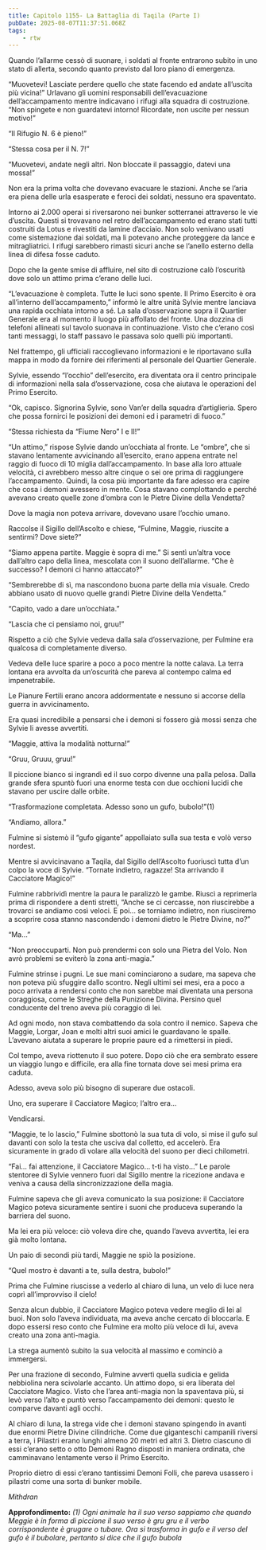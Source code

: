 ```yaml
---
title: Capitolo 1155- La Battaglia di Taqila (Parte I)
pubDate: 2025-08-07T11:37:51.068Z
tags:
    - rtw
---
```













Quando l’allarme cessò di suonare, i soldati al fronte entrarono subito in uno stato di allerta, secondo quanto previsto dal loro piano di emergenza.






“Muovetevi! Lasciate perdere quello che state facendo ed andate all’uscita più vicina!” Urlavano gli uomini responsabili dell’evacuazione dell’accampamento mentre indicavano i rifugi alla squadra di costruzione. “Non spingete e non guardatevi intorno! Ricordate, non uscite per nessun motivo!”






“Il Rifugio N. 6 è pieno!”






“Stessa cosa per il N. 7!”






“Muovetevi, andate negli altri. Non bloccate il passaggio, datevi una mossa!”






Non era la prima volta che dovevano evacuare le stazioni. Anche se l’aria era piena delle urla esasperate e feroci dei soldati, nessuno era spaventato.






Intorno ai 2.000 operai si riversarono nei bunker sotterranei attraverso le vie d’uscita. Questi si trovavano nel retro dell’accampamento ed erano stati tutti costruiti da Lotus e rivestiti da lamine d’acciaio. Non solo venivano usati come sistemazione dai soldati, ma li potevano anche proteggere da lance e mitragliatrici. I rifugi sarebbero rimasti sicuri anche se l’anello esterno della linea di difesa fosse caduto.






Dopo che la gente smise di affluire, nel sito di costruzione calò l’oscurità dove solo un attimo prima c’erano delle luci.






“L’evacuazione è completa. Tutte le luci sono spente. Il Primo Esercito è ora all’interno dell’accampamento,” informò le altre unità Sylvie mentre lanciava una rapida occhiata intorno a sé. La sala d’osservazione sopra il Quartier Generale era al momento il luogo più affollato del fronte. Una dozzina di telefoni allineati sul tavolo suonava in continuazione. Visto che c’erano così tanti messaggi, lo staff passavo le passava solo quelli più importanti.






Nel frattempo, gli ufficiali raccoglievano informazioni e le riportavano sulla mappa in modo da fornire dei riferimenti al personale del Quartier Generale.






Sylvie, essendo “l’occhio” dell’esercito, era diventata ora il centro principale di informazioni nella sala d’osservazione, cosa che aiutava le operazioni del Primo Esercito.






“Ok, capisco. Signorina Sylvie, sono Van’er della squadra d’artiglieria. Spero che possa fornirci le posizioni dei demoni ed i parametri di fuoco.”






“Stessa richiesta da “Fiume Nero” I e II!”






“Un attimo,” rispose Sylvie dando un’occhiata al fronte. Le “ombre”, che si stavano lentamente avvicinando all’esercito, erano appena entrate nel raggio di fuoco di 10 miglia dall’accampamento. In base alla loro attuale velocità, ci avrebbero messo altre cinque o sei ore prima di raggiungere l’accampamento. Quindi, la cosa più importante da fare adesso era capire che cosa i demoni avessero in mente. Cosa stavano complottando e perché avevano creato quelle zone d’ombra con le Pietre Divine della Vendetta?






Dove la magia non poteva arrivare, dovevano usare l’occhio umano.






Raccolse il Sigillo dell’Ascolto e chiese, “Fulmine, Maggie, riuscite a sentirmi? Dove siete?”






“Siamo appena partite. Maggie è sopra di me.” Si sentì un’altra voce dall’altro capo della linea, mescolata con il suono dell’allarme. “Che è successo? I demoni ci hanno attaccato?”






“Sembrerebbe di sì, ma nascondono buona parte della mia visuale. Credo abbiano usato di nuovo quelle grandi Pietre Divine della Vendetta.”






“Capito, vado a dare un’occhiata.”






“Lascia che ci pensiamo noi, gruu!”






Rispetto a ciò che Sylvie vedeva dalla sala d’osservazione, per Fulmine era qualcosa di completamente diverso.






Vedeva delle luce sparire a poco a poco mentre la notte calava. La terra lontana era avvolta da un’oscurità che pareva al contempo calma ed impenetrabile.






Le Pianure Fertili erano ancora addormentate e nessuno si accorse della guerra in avvicinamento.






Era quasi incredibile a pensarsi che i demoni si fossero già mossi senza che Sylvie li avesse avvertiti.






“Maggie, attiva la modalità notturna!”






“Gruu, Gruuu, gruu!”






Il piccione bianco si ingrandì ed il suo corpo divenne una palla pelosa. Dalla grande sfera spuntò fuori una enorme testa con due occhioni lucidi che stavano per uscire dalle orbite.






“Trasformazione completata. Adesso sono un gufo, bubolo!”(1)






“Andiamo, allora.”






Fulmine si sistemò il “gufo gigante” appollaiato sulla sua testa e volò verso nordest.






Mentre si avvicinavano a Taqila, dal Sigillo dell’Ascolto fuoriuscì tutta d’un colpo la voce di Sylvie. “Tornate indietro, ragazze! Sta arrivando il Cacciatore Magico!”






Fulmine rabbrividì mentre la paura le paralizzò le gambe. Riuscì a reprimerla prima di rispondere a denti stretti, “Anche se ci cercasse, non riuscirebbe a trovarci se andiamo così veloci. E poi… se torniamo indietro, non riusciremo a scoprire cosa stanno nascondendo i demoni dietro le Pietre Divine, no?”






“Ma…”






“Non preoccuparti. Non può prendermi con solo una Pietra del Volo. Non avrò problemi se eviterò la zona anti-magia.”






Fulmine strinse i pugni. Le sue mani cominciarono a sudare, ma sapeva che non poteva più sfuggire dallo scontro. Negli ultimi sei mesi, era a poco a poco arrivata a rendersi conto che non sarebbe mai diventata una persona coraggiosa, come le Streghe della Punizione Divina. Persino quel conducente del treno aveva più coraggio di lei.






Ad ogni modo, non stava combattendo da sola contro il nemico. Sapeva che Maggie, Lorgar, Joan e molti altri suoi amici le guardavano le spalle. L’avevano aiutata a superare le proprie paure ed a rimettersi in piedi.






Col tempo, aveva riottenuto il suo potere. Dopo ciò che era sembrato essere un viaggio lungo e difficile, era alla fine tornata dove sei mesi prima era caduta.






Adesso, aveva solo più bisogno di superare due ostacoli.






Uno, era superare il Cacciatore Magico; l’altro era…






Vendicarsi.






“Maggie, te lo lascio,” Fulmine sbottonò la sua tuta di volo, si mise il gufo sul davanti con solo la testa che usciva dal colletto, ed accelerò. Era sicuramente in grado di volare alla velocità del suono per dieci chilometri.






“Fai… fai attenzione, il Cacciatore Magico… t-ti ha visto…” Le parole stentoree di Sylvie vennero fuori dal Sigillo mentre la ricezione andava e veniva a causa della sincronizzazione della magia.






Fulmine sapeva che gli aveva comunicato la sua posizione: il Cacciatore Magico poteva sicuramente sentire i suoni che produceva superando la barriera del suono.






Ma lei era più veloce: ciò voleva dire che, quando l’aveva avvertita, lei era già molto lontana.






Un paio di secondi più tardi, Maggie ne spiò la posizione.






“Quel mostro è davanti a te, sulla destra, bubolo!”






Prima che Fulmine riuscisse a vederlo al chiaro di luna, un velo di luce nera coprì all’improvviso il cielo!






Senza alcun dubbio, il Cacciatore Magico poteva vedere meglio di lei al buoi. Non solo l’aveva individuata, ma aveva anche cercato di bloccarla. E dopo essersi reso conto che Fulmine era molto più veloce di lui, aveva creato una zona anti-magia.






La strega aumentò subito la sua velocità al massimo e cominciò a immergersi.






Per una frazione di secondo, Fulmine avvertì quella sudicia e gelida nebbiolina nera scivolarle accanto. Un attimo dopo, si era liberata del Cacciatore Magico. Visto che l’area anti-magia non la spaventava più, si levò verso l’alto e puntò verso l’accampamento dei demoni: questo le comparve davanti agli occhi.






Al chiaro di luna, la strega vide che i demoni stavano spingendo in avanti due enormi Pietre Divine cilindriche. Come due giganteschi campanili riversi a terra, i Pilastri erano lunghi almeno 20 metri ed altri 3. Dietro ciascuno di essi c’erano setto o otto Demoni Ragno disposti in maniera ordinata, che camminavano lentamente verso il Primo Esercito.






Proprio dietro di essi c’erano tantissimi Demoni Folli, che pareva usassero i pilastri come una sorta di bunker mobile.






<em>Mithdran</em>






<strong>Approfondimento:</strong><em> (1)</em> <em>Ogni animale ha il suo verso sappiamo che quando Meggie è in forma di piccione il suo verso è gru gru e il verbo corrispondente è grugare o tubare. Ora si trasforma in gufo e il verso del gufo è il bubolare, pertanto si dice che il gufo bubola</em>


                                


                                



